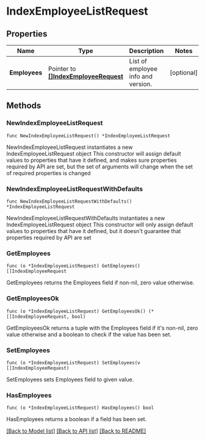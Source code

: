 # IndexEmployeeListRequest

## Properties

Name | Type | Description | Notes
------------ | ------------- | ------------- | -------------
**Employees** | Pointer to [**[]IndexEmployeeRequest**](IndexEmployeeRequest.md) | List of employee info and version. | [optional] 

## Methods

### NewIndexEmployeeListRequest

`func NewIndexEmployeeListRequest() *IndexEmployeeListRequest`

NewIndexEmployeeListRequest instantiates a new IndexEmployeeListRequest object
This constructor will assign default values to properties that have it defined,
and makes sure properties required by API are set, but the set of arguments
will change when the set of required properties is changed

### NewIndexEmployeeListRequestWithDefaults

`func NewIndexEmployeeListRequestWithDefaults() *IndexEmployeeListRequest`

NewIndexEmployeeListRequestWithDefaults instantiates a new IndexEmployeeListRequest object
This constructor will only assign default values to properties that have it defined,
but it doesn't guarantee that properties required by API are set

### GetEmployees

`func (o *IndexEmployeeListRequest) GetEmployees() []IndexEmployeeRequest`

GetEmployees returns the Employees field if non-nil, zero value otherwise.

### GetEmployeesOk

`func (o *IndexEmployeeListRequest) GetEmployeesOk() (*[]IndexEmployeeRequest, bool)`

GetEmployeesOk returns a tuple with the Employees field if it's non-nil, zero value otherwise
and a boolean to check if the value has been set.

### SetEmployees

`func (o *IndexEmployeeListRequest) SetEmployees(v []IndexEmployeeRequest)`

SetEmployees sets Employees field to given value.

### HasEmployees

`func (o *IndexEmployeeListRequest) HasEmployees() bool`

HasEmployees returns a boolean if a field has been set.


[[Back to Model list]](../README.md#documentation-for-models) [[Back to API list]](../README.md#documentation-for-api-endpoints) [[Back to README]](../README.md)


